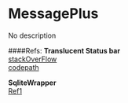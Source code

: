 # MessagePlus
No description



####Refs:
**Translucent Status bar**  
[stackOverFlow](https://stackoverflow.com/questions/38199941/android-transparent-status-bar-with-dynamic-actionbar-colors-and-drawerlayout)  
[codepath](http://guides.codepath.com/android/fragment-navigation-drawer)

**SqliteWrapper**  
[Ref1](https://alvinalexander.com/java/jwarehouse/android/core/java/com/google/android/mms/util/SqliteWrapper.java.shtml)